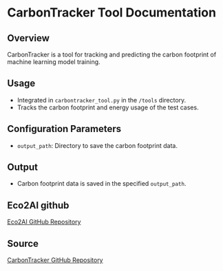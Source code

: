 # CarbonTracker Tool Documentation

## Overview
CarbonTracker is a tool for tracking and predicting the carbon footprint of machine learning model training.

## Usage
- Integrated in `carbontracker_tool.py` in the `/tools` directory.
- Tracks the carbon footprint and energy usage of the test cases.

## Configuration Parameters
- `output_path`: Directory to save the carbon footprint data.

## Output
- Carbon footprint data is saved in the specified `output_path`.

## Eco2AI github
[Eco2AI GitHub Repository](https://github.com/sb-ai-lab/Eco2AI)

## Source
[CarbonTracker GitHub Repository](https://github.com/lfwa/carbontracker)
